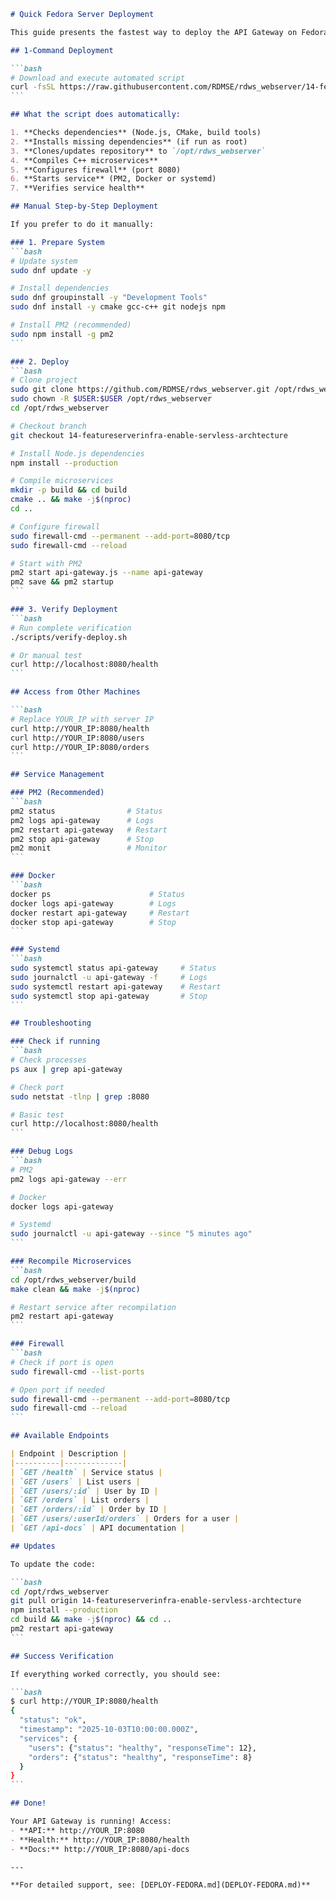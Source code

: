 ````markdown
# Quick Fedora Server Deployment

This guide presents the fastest way to deploy the API Gateway on Fedora Server.

## 1-Command Deployment

```bash
# Download and execute automated script
curl -fsSL https://raw.githubusercontent.com/RDMSE/rdws_webserver/14-featureserverinfra-enable-servless-archtecture/scripts/deploy-fedora.sh | bash
```

## What the script does automatically:

1. **Checks dependencies** (Node.js, CMake, build tools)
2. **Installs missing dependencies** (if run as root)
3. **Clones/updates repository** to `/opt/rdws_webserver`
4. **Compiles C++ microservices**
5. **Configures firewall** (port 8080)
6. **Starts service** (PM2, Docker or systemd)
7. **Verifies service health**

## Manual Step-by-Step Deployment

If you prefer to do it manually:

### 1. Prepare System
```bash
# Update system
sudo dnf update -y

# Install dependencies
sudo dnf groupinstall -y "Development Tools"
sudo dnf install -y cmake gcc-c++ git nodejs npm

# Install PM2 (recommended)
sudo npm install -g pm2
```

### 2. Deploy
```bash
# Clone project
sudo git clone https://github.com/RDMSE/rdws_webserver.git /opt/rdws_webserver
sudo chown -R $USER:$USER /opt/rdws_webserver
cd /opt/rdws_webserver

# Checkout branch
git checkout 14-featureserverinfra-enable-servless-archtecture

# Install Node.js dependencies
npm install --production

# Compile microservices
mkdir -p build && cd build
cmake .. && make -j$(nproc)
cd ..

# Configure firewall
sudo firewall-cmd --permanent --add-port=8080/tcp
sudo firewall-cmd --reload

# Start with PM2
pm2 start api-gateway.js --name api-gateway
pm2 save && pm2 startup
```

### 3. Verify Deployment
```bash
# Run complete verification
./scripts/verify-deploy.sh

# Or manual test
curl http://localhost:8080/health
```

## Access from Other Machines

```bash
# Replace YOUR_IP with server IP
curl http://YOUR_IP:8080/health
curl http://YOUR_IP:8080/users
curl http://YOUR_IP:8080/orders
```

## Service Management

### PM2 (Recommended)
```bash
pm2 status                # Status
pm2 logs api-gateway      # Logs
pm2 restart api-gateway   # Restart
pm2 stop api-gateway      # Stop
pm2 monit                 # Monitor
```

### Docker
```bash
docker ps                      # Status
docker logs api-gateway        # Logs
docker restart api-gateway     # Restart
docker stop api-gateway        # Stop
```

### Systemd
```bash
sudo systemctl status api-gateway     # Status
sudo journalctl -u api-gateway -f     # Logs
sudo systemctl restart api-gateway    # Restart
sudo systemctl stop api-gateway       # Stop
```

## Troubleshooting

### Check if running
```bash
# Check processes
ps aux | grep api-gateway

# Check port
sudo netstat -tlnp | grep :8080

# Basic test
curl http://localhost:8080/health
```

### Debug Logs
```bash
# PM2
pm2 logs api-gateway --err

# Docker
docker logs api-gateway

# Systemd
sudo journalctl -u api-gateway --since "5 minutes ago"
```

### Recompile Microservices
```bash
cd /opt/rdws_webserver/build
make clean && make -j$(nproc)

# Restart service after recompilation
pm2 restart api-gateway
```

### Firewall
```bash
# Check if port is open
sudo firewall-cmd --list-ports

# Open port if needed
sudo firewall-cmd --permanent --add-port=8080/tcp
sudo firewall-cmd --reload
```

## Available Endpoints

| Endpoint | Description |
|----------|-------------|
| `GET /health` | Service status |
| `GET /users` | List users |
| `GET /users/:id` | User by ID |
| `GET /orders` | List orders |
| `GET /orders/:id` | Order by ID |
| `GET /users/:userId/orders` | Orders for a user |
| `GET /api-docs` | API documentation |

## Updates

To update the code:

```bash
cd /opt/rdws_webserver
git pull origin 14-featureserverinfra-enable-servless-archtecture
npm install --production
cd build && make -j$(nproc) && cd ..
pm2 restart api-gateway
```

## Success Verification

If everything worked correctly, you should see:

```bash
$ curl http://YOUR_IP:8080/health
{
  "status": "ok",
  "timestamp": "2025-10-03T10:00:00.000Z",
  "services": {
    "users": {"status": "healthy", "responseTime": 12},
    "orders": {"status": "healthy", "responseTime": 8}
  }
}
```

## Done!

Your API Gateway is running! Access:
- **API:** http://YOUR_IP:8080
- **Health:** http://YOUR_IP:8080/health
- **Docs:** http://YOUR_IP:8080/api-docs

---

**For detailed support, see: [DEPLOY-FEDORA.md](DEPLOY-FEDORA.md)**

````
